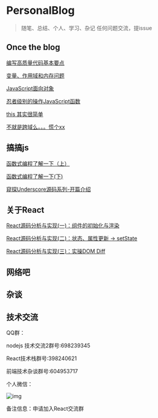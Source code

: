 # PersonalBlog
> 随笔、总结、个人、学习、杂记  任何问题交流，提issue

## Once the blog

[编写高质量代码基本要点](./OnceTheBlog/编写高质量代码基本要点.md)

[变量、作用域和内存问题](./OnceTheBlog/变量、作用域和内存问题.md)

[JavaScript面向对象](https://github.com/Nealyang/YOU-SHOULD-KNOW-JS/blob/master/doc/basic_js/prototype-based.md)

[忍者级别的操作JavaScript函数](https://github.com/Nealyang/YOU-SHOULD-KNOW-JS/blob/master/doc/basic_js/%E5%BF%8D%E8%80%85%E7%BA%A7%E5%88%AB%E7%9A%84%E6%93%8D%E4%BD%9C%E5%87%BD%E6%95%B0.md)

[this 其实很简单](https://github.com/Nealyang/YOU-SHOULD-KNOW-JS/blob/master/doc/basic_js/%E5%BD%BB%E5%BA%95%E6%98%8E%E7%99%BDthis%E6%8C%87%E5%90%91.md?1536536968756)

[不就是跨域么。。。慌个xx](https://github.com/Nealyang/YOU-SHOULD-KNOW-JS/blob/master/doc/basic_js/JavaScript%E4%B8%AD%E7%9A%84%E8%B7%A8%E5%9F%9F%E6%80%BB%E7%BB%93.md?1536536995051)

## 搞搞js

[函数式编程了解一下（上）](./2018/函数式编程了解一下（上）.md)

[ 函数式编程了解一下(下) ](./2018/函数式编程了解一下(下).md)

[ 窥探Underscore源码系列-开篇介绍 ](./2018/窥探Underscore源码系列-开篇介绍.md)


## 关于React

[ React源码分析与实现(一)：组件的初始化与渲染 ](./2018/React源码分析与实现(一)：组件的初始化与渲染.md)

[React源码分析与实现(二)：状态、属性更新 -> setState](https://github.com/Nealyang/PersonalBlog/blob/master/2018/React%E6%BA%90%E7%A0%81%E5%88%86%E6%9E%90%E4%B8%8E%E5%AE%9E%E7%8E%B0(%E4%BA%8C)%EF%BC%9A%E7%8A%B6%E6%80%81%E3%80%81%E5%B1%9E%E6%80%A7%E6%9B%B4%E6%96%B0%20-%3E%20setState.md)


[React源码分析与实现(三)：实操DOM Diff ](https://github.com/Nealyang/PersonalBlog/issues/2)


## 网络吧

## 杂谈



## 技术交流

QQ群：

nodejs 技术交流2群号:698239345

React技术栈群号:398240621

前端技术杂谈群号:604953717

个人微信：

![img](https://github.com/Nealyang/PersonalBlog/blob/master/lib/img/Wechat.jpeg)

备注信息：申请加入React交流群
